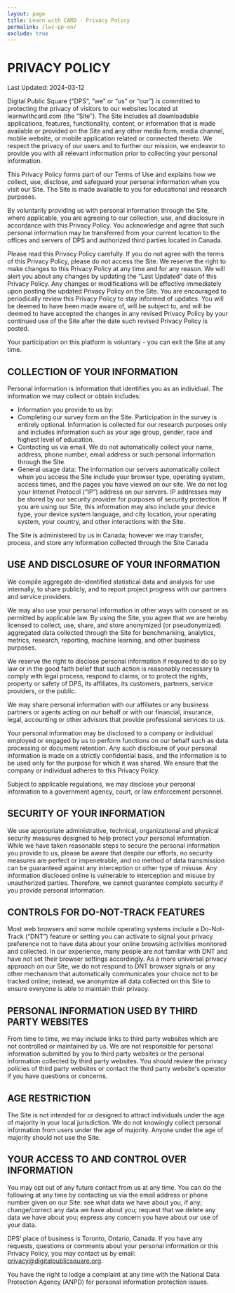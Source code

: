 ```yaml
---
layout: page
title: Learn with CARD - Privacy Policy
permalink: /lwc-pp-en/
exclude: true
---
```


# **PRIVACY POLICY**

Last Updated: 2024-03-12

Digital Public Square (“DPS”, “we” or “us” or “our”) is committed to protecting the privacy of visitors to our websites located at learnwithcard.com (the “Site”). The Site includes all downloadable applications, features, functionality, content, or information that is made available or provided on the Site and any other media form, media channel, mobile website, or mobile application related or connected thereto. We respect the privacy of our users and to further our mission, we endeavor to provide you with all relevant information prior to collecting your personal information. 

This Privacy Policy forms part of our Terms of Use and explains how we collect, use, disclose, and safeguard your personal information when you visit our Site. The Site is made available to you for educational and research purposes.

By voluntarily providing us with personal information through the Site, where applicable, you are agreeing to our collection, use, and disclosure in accordance with this Privacy Policy. You acknowledge and agree that such personal information may be transferred from your current location to the offices and servers of DPS and authorized third parties located in Canada.

Please read this Privacy Policy carefully. If you do not agree with the terms of this Privacy Policy, please do not access the Site. We reserve the right to make changes to this Privacy Policy at any time and for any reason. We will alert you about any changes by updating the “Last Updated” date of this Privacy Policy. Any changes or modifications will be effective immediately upon posting the updated Privacy Policy on the Site. You are encouraged to periodically review this Privacy Policy to stay informed of updates. You will be deemed to have been made aware of, will be subject to, and will be deemed to have accepted the changes in any revised Privacy Policy by your continued use of the Site after the date such revised Privacy Policy is posted.

Your participation on this platform is voluntary - you can exit the Site at any time.

## COLLECTION OF YOUR INFORMATION
Personal information is information that identifies you as an individual. The information we may collect or obtain includes:
 - Information you provide to us by:
  - Completing our survey form on the Site. Participation in the survey is entirely optional. Information is collected for our research purposes only and includes information such as your age group, gender, race and highest level of education. 
  - Contacting us via email. We do not automatically collect your name, address, phone number, email address or such personal information through the Site.
 - General usage data: The information our servers automatically collect when you access the Site include your browser type, operating system, access times, and the pages you have viewed on our site. We do not log your Internet Protocol (“IP”) address on our servers. IP addresses may be stored by our security provider for purposes of security protection. If you are using our Site, this information may also include your device type, your device system language, and city location, your operating system, your country, and other interactions with the Site.

The Site is administered by us in Canada; however we may transfer, process, and store any information collected through the Site Canada 

## USE AND DISCLOSURE OF YOUR INFORMATION
We compile aggregate de-identified statistical data and analysis for use internally, to share publicly, and to report project progress with our partners and service providers. 

We may also use your personal information in other ways with consent or as permitted by applicable law. By using the Site, you agree that we are hereby licensed to collect, use, share, and store anonymized (or pseudonymized) aggregated data collected through the Site for benchmarking, analytics, metrics, research, reporting, machine learning, and other business purposes.

We reserve the right to disclose personal information if required to do so by law or in the good faith belief that such action is reasonably necessary to comply with legal process, respond to claims, or to protect the rights, property or safety of DPS, its affiliates, its customers, partners, service providers, or the public.

We may share personal information with our affiliates or any business partners or agents acting on our behalf or with our financial, insurance, legal, accounting or other advisors that provide professional services to us.

Your personal information may be disclosed to a company or individual employed or engaged by us to perform functions on our behalf such as data processing or document retention. Any such disclosure of your personal information is made on a strictly confidential basis, and the information is to be used only for the purpose for which it was shared. We ensure that the company or individual adheres to this Privacy Policy.

Subject to applicable regulations, we may disclose your personal information to a government agency, court, or law enforcement personnel.

## SECURITY OF YOUR INFORMATION
We use appropriate administrative, technical, organizational and physical security measures designed to help protect your personal information. While we have taken reasonable steps to secure the personal information you provide to us, please be aware that despite our efforts, no security measures are perfect or impenetrable, and no method of data transmission can be guaranteed against any interception or other type of misuse. Any information disclosed online is vulnerable to interception and misuse by unauthorized parties. Therefore, we cannot guarantee complete security if you provide personal information.

## CONTROLS FOR DO-NOT-TRACK FEATURES
Most web browsers and some mobile operating systems include a Do-Not-Track (“DNT”) feature or setting you can activate to signal your privacy preference not to have data about your online browsing activities monitored and collected. In our experience, many people are not familiar with DNT and have not set their browser settings accordingly. As a more universal privacy approach on our Site, we do not respond to DNT browser signals or any other mechanism that automatically communicates your choice not to be tracked online; instead, we anonymize all data collected on this Site to ensure everyone is able to maintain their privacy.

## PERSONAL INFORMATION USED BY THIRD PARTY WEBSITES
From time to time, we may include links to third party websites which are not controlled or maintained by us. We are not responsible for personal information submitted by you to third party websites or the personal information collected by third party websites. You should review the privacy policies of third party websites or contact the third party website's operator if you have questions or concerns.

## AGE RESTRICTION
The Site is not intended for or designed to attract individuals under the age of majority in your local jurisdiction. We do not knowingly collect personal information from users under the age of majority. Anyone under the age of majority should not use the Site. 


## YOUR ACCESS TO AND CONTROL OVER INFORMATION
You may opt out of any future contact from us at any time. You can do the following at any time by contacting us via the email address or phone number given on our Site: see what data we have about you, if any; change/correct any data we have about you; request that we delete any data we have about you; express any concern you have about our use of your data.

DPS’ place of business is Toronto, Ontario, Canada. If you have any requests, questions or comments about your personal information or this Privacy Policy, you may contact us by email: privacy@digitalpublicsquare.org.

You have the right to lodge a complaint at any time with the National Data Protection Agency (ANPD) for personal information protection issues.